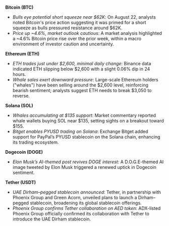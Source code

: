 **Bitcoin (BTC)**

- *Bulls eye potential short squeeze near $62K*: On August 22, analysts noted Bitcoin's price action suggesting it was primed for a short squeeze as bulls pressured resistance around $62K.
- *Price up ~4.6%, market outlook cautious*: A market analysis highlighted a ~4.6% Bitcoin price rise over the prior week, within a macro environment of investor caution and uncertainty.

**Ethereum (ETH)**

- *ETH trades just under $2,600, minimal daily change*: Binance data indicated ETH slipping below $2,600 with a slight 0.06% dip in 24 hours.
- *Whale sales exert downward pressure*: Large-scale Ethereum holders ("whales") have been selling around the $2,600 level, reinforcing bearish sentiment; analysts suggest ETH needs to break $3,050 to reverse.

**Solana (SOL)**

- *Whales accumulating at $135 support*: Market commentary reported whale wallets buying SOL near $135, setting sights on a breakout toward $155.
- *Bitget enables PYUSD trading on Solana*: Exchange Bitget added support for PayPal’s PYUSD stablecoin on the Solana chain, enhancing its trading ecosystem.

**Dogecoin (DOGE)**

- *Elon Musk’s AI-themed post revives DOGE interest*: A D.O.G.E-themed AI image tweeted by Elon Musk triggered a renewed uptick in Dogecoin sentiment.

**Tether (USDT)**

- *UAE Dirham–pegged stablecoin announced*: Tether, in partnership with Phoenix Group and Green Acorn, unveiled plans to launch a Dirham–pegged stablecoin, broadening its global stablecoin offerings.
- *Phoenix Group confirms Tether collaboration on AED token*: ADX-listed Phoenix Group officially confirmed its collaboration with Tether to introduce the UAE Dirham stablecoin.